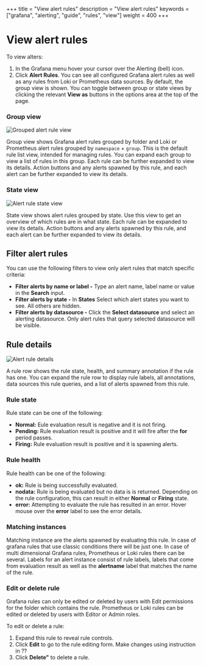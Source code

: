 +++
title = "View alert rules"
description = "View alert rules"
keywords = ["grafana", "alerting", "guide", "rules", "view"]
weight = 400
+++

# View alert rules

To view alters:
1. In the Grafana menu hover your cursor over the Alerting (bell) icon.
1. Click **Alert Rules**. You can see all configured Grafana alert rules as well as any rules from Loki or Prometheus data sources. 
By default, the group view is shown. You can toggle between group or state views by clicking the relevant **View as** buttons in the options area at the top of the page.

### Group view

![Grouped alert rule view](/img/docs/alerting/unified/rule-list-group-view-8-0.png 'Screenshot of grouped alert rule view')


Group view shows Grafana alert rules grouped by folder and Loki or Prometheus alert rules grouped by `namespace` + `group`. This is the default rule list view, intended for managing rules. You can expand each group to view a list of rules in this group. Each rule can be further expanded to view its details. Action buttons and any alerts spawned by this rule, and each alert can be further expanded to view its details.

### State view

![Alert rule state view](/img/docs/alerting/unified/rule-list-state-view-8-0.png 'Screenshot of alert rule state view')

State view shows alert rules grouped by state. Use this view to get an overview of which rules are in what state. Each rule can be expanded to view its details. Action buttons and any alerts spawned by this rule, and each alert can be further expanded to view its details.

## Filter alert rules
You can use the following filters to view only alert rules that match specific criteria:

- **Filter alerts by name or label -** Type an alert name, label name or value in the **Search** input.
- **Filter alerts by state -** In **States** Select which alert states you want to see. All others are hidden.
- **Filter alerts by datasource -** Click the **Select datasource** and select an alerting datasource. Only alert rules that query selected datasource will be visible.

## Rule details

![Alert rule details](/img/docs/alerting/unified/rule-details-8-0.png 'Screenshot of alert rule details')

A rule row shows the rule state, health, and summary annotation if the rule has one. You can expand the rule row to display rule labels, all annotations, data sources this rule queries, and a list of alerts spawned from this rule.

### Rule state

Rule state can be one of the following:
- **Normal:** Eule evaluation result is negative and it is not firing.
- **Pending:** Rule evaluation result is positive and it will fire after the **for** period passes.
- **Firing:** Rule evaluation result is positive and it is spawning alerts. 

### Rule health

Rule health can be one of the following:

- **ok:** Rule is being successfully evaluated.
- **nodata:** Rule is being evaluated but no data is is returned. Depending on the rule configuration, this can result in either **Normal** or **Firing** state.
- **error:** Attempting to evaluate the rule has resulted in an error. Hover mouse over the **error** label to see the error details.

### Matching instances

Matching instance are the alerts spawned by evaluating this rule. In case of grafana rules that use classic conditions there will be just one. In case of multi dimensional Grafana rules, Prometheus or Loki rules there can be several. Labels for an alert instance consist of rule labels, labels that come from evaluation result as well as the **alertname** label that matches the name of the rule.  


### Edit or delete rule


Grafana rules can only be edited or deleted by users with Edit permissions for the folder which contains the rule. Prometheus or Loki rules can be edited or deleted by users with Editor or Admin roles. 

To edit or delete a rule:

1. Expand this rule to reveal rule controls. 
1. Click **Edit** to go to the rule editing form. Make changes using instruction in ??
1. Click **Delete"** to delete a rule. 
